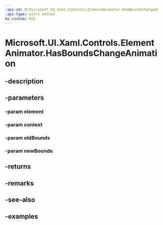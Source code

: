 ```yaml
---
-api-id: M:Microsoft.UI.Xaml.Controls.ElementAnimator.HasBoundsChangeAnimation(Windows.UI.Xaml.UIElement,Microsoft.UI.Xaml.Controls.AnimationContext,Windows.Foundation.Rect,Windows.Foundation.Rect)
-api-type: winrt method
ms.custom: RS5
---
```


<!-- Method syntax.
public bool ElementAnimator.HasBoundsChangeAnimation(UIElement element, AnimationContext context, Rect oldBounds, Rect newBounds)
-->

# Microsoft.UI.Xaml.Controls.ElementAnimator.HasBoundsChangeAnimation

## -description

## -parameters
### -param element

### -param context

### -param oldBounds

### -param newBounds

## -returns

## -remarks

## -see-also

## -examples

